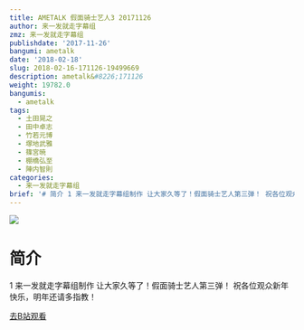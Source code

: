 ```yaml
---
title: AMETALK 假面骑士艺人3 20171126
author: 来一发就走字幕组
zmz: 来一发就走字幕组
publishdate: '2017-11-26'
bangumi: ametalk
date: '2018-02-18'
slug: 2018-02-16-171126-19499669
description: ametalk&#8226;171126
weight: 19782.0
bangumis:
  - ametalk
tags:
  - 土田晃之
  - 田中卓志
  - 竹若元博
  - 塚地武雅
  - 篠宮暁
  - 棚橋弘至
  - 陣内智則
categories:
  - 来一发就走字幕组
brief: '# 简介 1 来一发就走字幕组制作 让大家久等了！假面骑士艺人第三弹！ 祝各位观众新年快乐，明年还请多指教！'
---
```

![](https://i.imgur.com/vfxqTuk.png)
# 简介  
1
来一发就走字幕组制作
让大家久等了！假面骑士艺人第三弹！
祝各位观众新年快乐，明年还请多指教！  

[去B站观看](https://www.bilibili.com/video/av19499669/)
 
